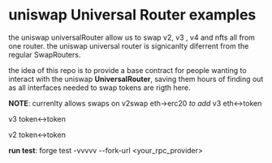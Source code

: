 # uniswap Universal Router examples

the uniswap universalRouter allow us to swap v2, v3 , v4 and nfts all from one router.
the uniswap universal router is signicanlty diferrent  from the regular SwapRouters.

the idea of this repo is to provide a base contract for people wanting to interact with the uniswap **UniversalRouter**, saving them hours of finding out as all interfaces needed to swap tokens are rigth here.

**NOTE**:
currenlty allows swaps on v2swap eth->erc20 
*to add*
v3 eth<->token

v3 token<->token

v2 token<->token


**run test**:   forge test -vvvvv  --fork-url <your_rpc_provider>
